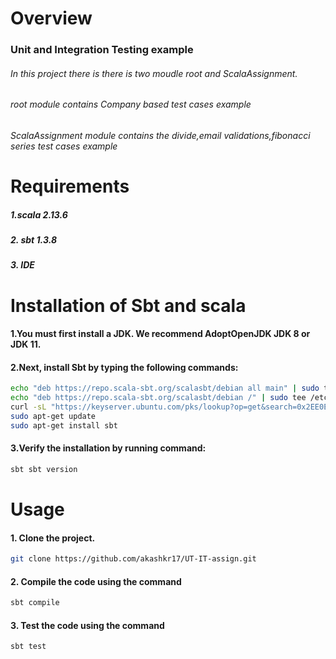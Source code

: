 # Overview

### Unit and Integration Testing example 
###### In this project there is there is two moudle root and ScalaAssignment.
###### root module contains Company based test cases example 
###### ScalaAssignment module contains the divide,email validations,fibonacci series test cases example

# Requirements
##### 1.scala 2.13.6
##### 2. sbt 1.3.8
##### 3. IDE


# Installation of Sbt and scala
#### 1.You must first install a JDK. We recommend AdoptOpenJDK JDK 8 or JDK 11.

#### 2.Next, install Sbt by typing the following commands:

```bash
echo "deb https://repo.scala-sbt.org/scalasbt/debian all main" | sudo tee /etc/apt/sources.list.d/sbt.list
echo "deb https://repo.scala-sbt.org/scalasbt/debian /" | sudo tee /etc/apt/sources.list.d/sbt_old.list
curl -sL "https://keyserver.ubuntu.com/pks/lookup?op=get&search=0x2EE0EA64E40A89B84B2DF73499E82A75642AC823" | sudo apt-key add
sudo apt-get update
sudo apt-get install sbt
```
#### 3.Verify the installation by running command:
```bash
sbt sbt version
```

# Usage

#### 1. Clone the project.
```bash
git clone https://github.com/akashkr17/UT-IT-assign.git
```
#### 2. Compile the code using the command
```bash
sbt compile
```

#### 3. Test the code using the command
```bash
sbt test
```
